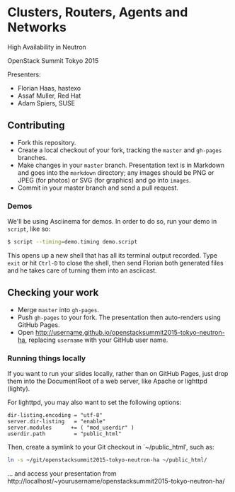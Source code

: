 # Clusters, Routers, Agents and Networks
High Availability in Neutron

OpenStack Summit Tokyo 2015

Presenters:
- Florian Haas, hastexo
- Assaf Muller, Red Hat
- Adam Spiers, SUSE

## Contributing

- Fork this repository.
- Create a local checkout of your fork, tracking the `master` and
  `gh-pages` branches.
- Make changes in your `master` branch. Presentation text is in
  Markdown and goes into the `markdown` directory; any images should
  be PNG or JPEG (for photos) or SVG (for graphics) and go into
  `images`.
- Commit in your master branch and send a pull request.

### Demos

We'll be using Asciinema for demos. In order to do so, run your demo
in `script`, like so:

```bash
$ script --timing=demo.timing demo.script
```

This opens up a new shell that has all its terminal output
recorded. Type `exit` or hit `Ctrl-D` to close the shell, then send
Florian both generated files and he takes care of turning them into an
asciicast.

## Checking your work

- Merge `master` into `gh-pages`.
- Push `gh-pages` to your fork. The presentation then auto-renders
  using GitHub Pages.
- Open http://username.github.io/openstacksummit2015-tokyo-neutron-ha,
  replacing `username` with your GitHub user name.

### Running things locally

If you want to run your slides locally, rather than on GitHub Pages,
just drop them into the DocumentRoot of a web server, like Apache or
lighttpd (lighty).

For lighttpd, you may also want to set the following options:

```
dir-listing.encoding = "utf-8"
server.dir-listing   = "enable"
server.modules      += ( "mod_userdir" )
userdir.path         = "public_html"
```

Then, create a symlink to your Git checkout in `~/public_html', such as:

```bash
ln -s ~/git/openstacksummit2015-tokyo-neutron-ha ~/public_html/
```

... and access your presentation from
http://localhost/~yourusername/openstacksummit2015-tokyo-neutron-ha/